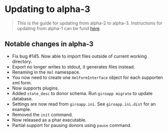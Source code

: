 # Updating to alpha-3

> This is the guide for updating from alpha-2 to alpha-3. Instructions for updating
> from alpha-1 can be fund [here](https://github.com/byrokrat/giroapp/blob/1.0.0-alpha2/UPDATING.md).

## Notable changes in alpha-3

* Fix bug #145. Now able to import files outside of current working directory.
* Export no longer writes to stdout, it generates files instead.
* Renaming in the `Xml` namespace.
* You now need to create one `XmlFormInterface` object for each supporten xml form.
* Now supports plugins.
* Added `state_desc` to donor schema. Run `giroapp migrate` to update database.
* Settings are now read from `giroapp.ini`. See `giroapp.ini.dist` for an example.
* Removed the `init` command.
* Now released as a phar executable.
* Partial support for pausing donors using `pause` command.
